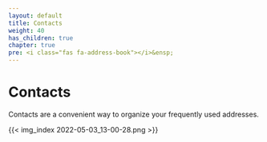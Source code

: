```yaml
---
layout: default
title: Contacts
weight: 40
has_children: true
chapter: true
pre: <i class="fas fa-address-book"></i>&ensp;
---
```


# Contacts

Contacts are a convenient way to organize your frequently used addresses.

{{< img_index 2022-05-03_13-00-28.png >}}